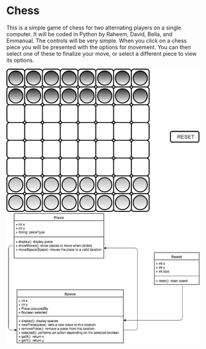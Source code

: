# Chess
This is a simple game of chess for two alternating players on a single computer.
It will be coded in Python by Raheem, David, Bella, and Emmanual.
The controls will be very simple. When you click on a chess
piece you will be presented with the options for movement.
You can then select one of these to finalize your move, or select a different piece to view its options.

![GUI](https://github.com/The-tiny-asian/chess/blob/master/ChessGUI.png)
![Diagram](https://github.com/The-tiny-asian/chess/blob/master/ChessClassDiagram.png)
